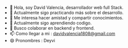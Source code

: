 
- 👋 Hola, soy David Valencia, desarrollador web full Stack.
- 🙂 Actualmente sigo practicando más sobre el desarrollo.
- 👤 Me interesa hacer amistad y compartir conocimientos.
- 🤔 Actualmente sigo aprendiendo codigo.
- 💬 Busco colaborar en backend y frontend.
- 📫 Como llegar a mi : davidvalencia1808@gmail.com
- 😄 Pronombres : Deyvi
  
